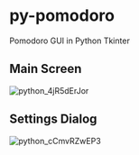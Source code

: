 # py-pomodoro
Pomodoro GUI in Python Tkinter

<!-- ![image](https://user-images.githubusercontent.com/36393143/204803796-d8d9b129-20aa-43d6-93f6-3acba7818c1e.png)
 -->

## Main Screen
![python_4jR5dErJor](https://user-images.githubusercontent.com/36393143/204918149-8d1dabd3-918e-4720-b4ae-88205102d688.png)

## Settings Dialog
![python_cCmvRZwEP3](https://user-images.githubusercontent.com/36393143/204918169-c43160eb-ed38-4ee9-baa9-b33c38b55d34.png)